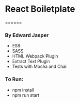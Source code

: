 # React Boiletplate 
======
### By Edward Jasper

* ES6
* SASS
* HTML Webpack Plugin
* Extract Text Plugin
* Tests with Mocha and Chai


### To Run: 
* npm install
* npm run start
